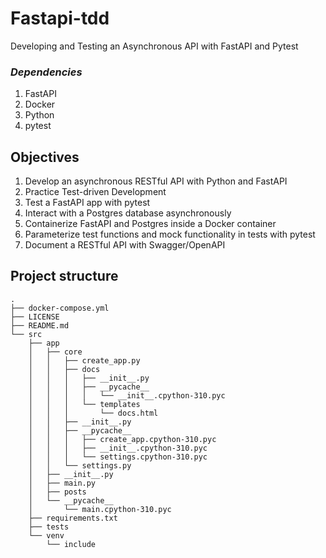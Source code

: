 # Fastapi-tdd

Developing and Testing an Asynchronous API with FastAPI and Pytest

### _Dependencies_

1. FastAPI
2. Docker
3. Python
4. pytest

## Objectives

1. Develop an asynchronous RESTful API with Python and FastAPI
2. Practice Test-driven Development
3. Test a FastAPI app with pytest
4. Interact with a Postgres database asynchronously
5. Containerize FastAPI and Postgres inside a Docker container
6. Parameterize test functions and mock functionality in tests with pytest
7. Document a RESTful API with Swagger/OpenAPI

## Project structure

```
.
├── docker-compose.yml
├── LICENSE
├── README.md
└── src
    ├── app
    │   ├── core
    │   │   ├── create_app.py
    │   │   ├── docs
    │   │   │   ├── __init__.py
    │   │   │   ├── __pycache__
    │   │   │   │   └── __init__.cpython-310.pyc
    │   │   │   └── templates
    │   │   │       └── docs.html
    │   │   ├── __init__.py
    │   │   ├── __pycache__
    │   │   │   ├── create_app.cpython-310.pyc
    │   │   │   ├── __init__.cpython-310.pyc
    │   │   │   └── settings.cpython-310.pyc
    │   │   └── settings.py
    │   ├── __init__.py
    │   ├── main.py
    │   ├── posts
    │   └── __pycache__
    │       └── main.cpython-310.pyc
    ├── requirements.txt
    ├── tests
    └── venv
        └── include

```
